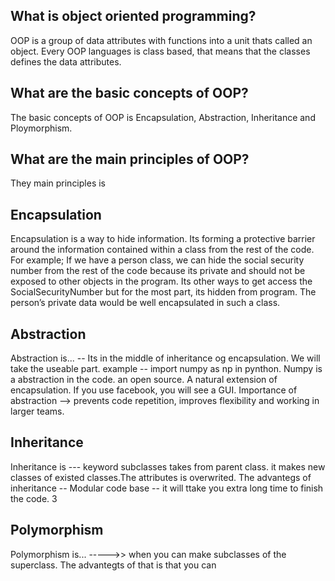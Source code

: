 ## What is object oriented programming?

OOP is a group of data attributes with functions into a unit thats called an object. Every OOP languages is class based, that means that the classes defines the data attributes.

## What are the basic concepts of OOP?

The basic concepts of OOP is Encapsulation, Abstraction, Inheritance and Ploymorphism. 

## What are the main principles of OOP?

They main principles is 

## Encapsulation

Encapsulation is a way to hide information. Its forming a protective barrier around the information contained within a class from the rest of the code. For example;
If we have a person class, we can hide the social security number from the rest of the code because its private and should not be exposed to other objects in the program. Its other ways to get access the SocialSecurityNumber but for the most part, its hidden from program. The person’s private data would be well encapsulated in such a class.

## Abstraction

Abstraction is... -- Its in the middle of inheritance og encapsulation. We will take the useable part. example -- import numpy as np in pynthon. Numpy is a abstraction in the code. an open source.
A natural extension of encapsulation. If you use facebook, you will see a GUI. 
Importance of abstraction --> prevents code repetition, improves flexibility and working in larger teams. 

## Inheritance

Inheritance is --- keyword subclasses takes from parent class. it makes new classes of existed classes.The attributes is overwrited. The advantegs of inheritance -- 
Modular code base -- it will ttake you extra long time to finish the code. 3 

## Polymorphism

Polymorphism is... ----->>  when you can make subclasses of the superclass. The advantegts of that is that you can 